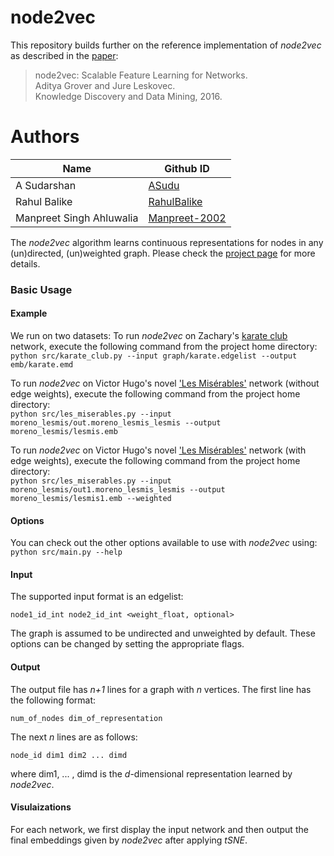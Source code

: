 # node2vec

This repository builds further on the reference implementation of *node2vec* as described in the [paper](https://arxiv.org/abs/1607.00653):<br>
> node2vec: Scalable Feature Learning for Networks.<br>
> Aditya Grover and Jure Leskovec.<br>
> Knowledge Discovery and Data Mining, 2016.<br>
> <Insert paper link>

# Authors

| Name | Github ID |
| --- | ----------- |
| A Sudarshan |[ASudu](https://github.com/ASudu) |
| Rahul Balike | [RahulBalike](https://github.com/RahulBalike)|
| Manpreet Singh Ahluwalia | [Manpreet-2002](https://github.com/Manpreet-2002)|

The *node2vec* algorithm learns continuous representations for nodes in any (un)directed, (un)weighted graph. Please check the [project page](https://snap.stanford.edu/node2vec/) for more details. 

### Basic Usage

#### Example
We run on two datasets:
To run *node2vec* on Zachary's [karate club](http://konect.cc/networks/ucidata-zachary/) network, execute the following command from the project home directory:<br/>
	``python src/karate_club.py --input graph/karate.edgelist --output emb/karate.emd``

To run *node2vec* on Victor Hugo's novel ['Les Misérables'](http://konect.cc/networks/moreno_lesmis/) network (without edge weights), execute the following command from the project home directory:<br/>
	``python src/les_miserables.py --input moreno_lesmis/out.moreno_lesmis_lesmis --output moreno_lesmis/lesmis.emb``

To run *node2vec* on Victor Hugo's novel ['Les Misérables'](http://konect.cc/networks/moreno_lesmis/) network (with edge weights), execute the following command from the project home directory:<br/>
	``python src/les_miserables.py --input moreno_lesmis/out1.moreno_lesmis_lesmis --output moreno_lesmis/lesmis1.emb --weighted``

#### Options
You can check out the other options available to use with *node2vec* using:<br/>
	``python src/main.py --help``

#### Input
The supported input format is an edgelist:

	node1_id_int node2_id_int <weight_float, optional>
		
The graph is assumed to be undirected and unweighted by default. These options can be changed by setting the appropriate flags.

#### Output
The output file has *n+1* lines for a graph with *n* vertices. 
The first line has the following format:

	num_of_nodes dim_of_representation

The next *n* lines are as follows:
	
	node_id dim1 dim2 ... dimd

where dim1, ... , dimd is the *d*-dimensional representation learned by *node2vec*.

#### Visulaizations
For each network, we first display the input network and then output the final embeddings given by *node2vec* after applying *tSNE*.
